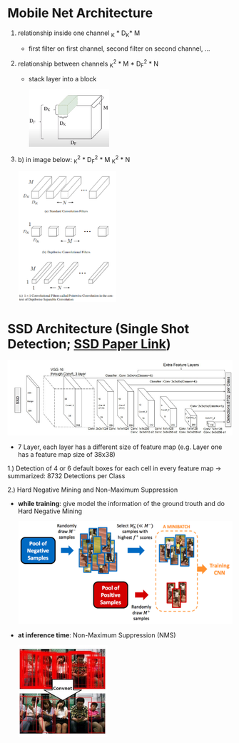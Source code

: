 # Mobile Net Architecture

1) relationship inside one channel <math> D<sub>K</sub> * D<sub>K</sub>* M <math>
    - first filter on first channel, second filter on second channel, ...
  
2) relationship between channels <math> D<sub>K</sub><sup>2</sup> * M * D<sub>F</sub><sup>2</sup> * N <math> -> with N filters
    - stack layer into a block
    
        <img src="https://github.com/gitkatrin/gesture_project/blob/master/images/regular_conv.png" width="180">
  
3) b) in image below: <math> D<sub>K</sub><sup>2</sup> * D<sub>F</sub><sup>2</sup> * M <math>     c) in image below: <math> M * D<sub>K</sub><sup>2</sup> * N<math>

      <img src="https://github.com/gitkatrin/gesture_project/blob/master/images/mobile_net.png" width="220">

# SSD Architecture (Single Shot Detection; [SSD Paper Link](https://arxiv.org/pdf/1512.02325.pdf "SSD Paper"))

   <img src="https://github.com/gitkatrin/gesture_project/blob/master/images/SSD_Model.jpeg" width="800">
   
- 7 Layer, each layer has a different size of feature map (e.g. Layer one has a feature map size of 38x38)

1.) Detection of 4 or 6 default boxes for each cell in every feature map -> summarized: 8732 Detections per Class

2.) Hard Negative Mining and Non-Maximum Suppression
- **while training**: give model the information of the ground trouth and do Hard Negative Mining

   <img src="https://github.com/gitkatrin/gesture_project/blob/master/images/Hard%20Negative%20Mining.png" width="500">

- **at inference time**: Non-Maximum Suppression (NMS)

   <img src="https://github.com/gitkatrin/gesture_project/blob/master/images/Non-Maximum%20Suppression%20.jpeg" width="200">
